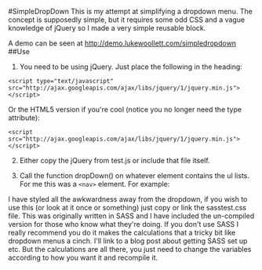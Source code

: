 #SimpleDropDown
This is my attempt at simplifying a dropdown menu.
The concept is supposedly simple, but it requires some odd CSS and a vague knowledge of jQuery so I made a very simple reusable block.

A demo can be seen at http://demo.lukewoollett.com/simpledropdown
##Use
1. You need to be using jQuery. Just place the following in the heading:

`<script type="text/javascript" src="http://ajax.googleapis.com/ajax/libs/jquery/1/jquery.min.js"></script>`

Or the HTML5 version if you're cool (notice you no longer need the type attribute):

`<script src="http://ajax.googleapis.com/ajax/libs/jquery/1/jquery.min.js"></script>`

2. Either copy the jQuery from test.js or include that file itself.
3. Call the function dropDown() on whatever element contains the ul lists. For me this was a `<nav>` element. For example:

    <script type="text/javascript">
        $(document).ready().dropDown('nav');
    </script>

I have styled all the awkwardness away from the dropdown, if you wish to use this (or look at it once or something) just copy or link the sasstest.css file.
This was originally written in SASS and I have included the un-compiled version for those who know what they're doing.
If you don't use SASS I really recommend you do it makes the calculations that a tricky bit like dropdown menus a cinch.
I'll link to a blog post about getting SASS set up etc.
But the calculations are all there, you just need to change the variables according to how you want it and recompile it.
